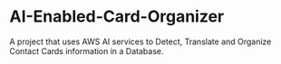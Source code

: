 # AI-Enabled-Card-Organizer
A project that uses AWS AI services to Detect, Translate and Organize Contact Cards information in a Database.
